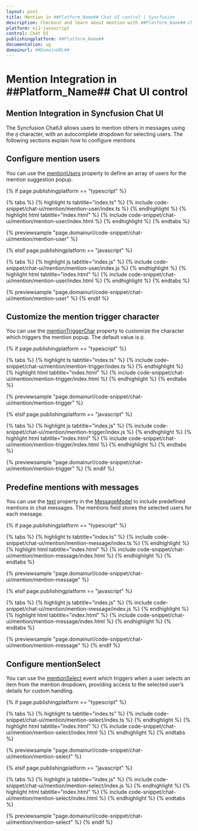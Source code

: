 ```yaml
---
layout: post
title: Mention in ##Platform_Name## Chat UI control | Syncfusion
description: Checkout and learn about mention with ##Platform_Name## Chat UI control of Syncfusion Essential JS 2 and more.
platform: ej2-javascript
control: Chat UI
publishingplatform: ##Platform_Name##
documentation: ug
domainurl: ##DomainURL##
---
```


# Mention Integration in ##Platform_Name## Chat UI control

## Mention Integration in Syncfusion Chat UI

The Syncfusion ChatUI allows users to mention others in messages using the `@` character, with an autocomplete dropdown for selecting users. The following sections explain how to configure mentions

## Configure mention users
You can use the [mentionUsers](../api/chat-ui/#mentionUsers/) property to define an array of users for the mention suggestion popup.

{% if page.publishingplatform == "typescript" %}

{% tabs %}
{% highlight ts tabtitle="index.ts" %}
{% include code-snippet/chat-ui/mention/mention-user/index.ts %}
{% endhighlight %}
{% highlight html tabtitle="index.html" %}
{% include code-snippet/chat-ui/mention/mention-user/index.html %}
{% endhighlight %}
{% endtabs %}
        
{% previewsample "page.domainurl/code-snippet/chat-ui/mention/mention-user" %}

{% elsif page.publishingplatform == "javascript" %}

{% tabs %}
{% highlight js tabtitle="index.js" %}
{% include code-snippet/chat-ui/mention/mention-user/index.js %}
{% endhighlight %}
{% highlight html tabtitle="index.html" %}
{% include code-snippet/chat-ui/mention/mention-user/index.html %}
{% endhighlight %}
{% endtabs %}

{% previewsample "page.domainurl/code-snippet/chat-ui/mention/mention-user" %}
{% endif %}

## Customize the mention trigger character

You can use the [mentionTriggerChar](../api/chat-ui/#mentionTriggerChar/) property to customize the character which triggers the mention popup. The default value is `@`.

{% if page.publishingplatform == "typescript" %}

{% tabs %}
{% highlight ts tabtitle="index.ts" %}
{% include code-snippet/chat-ui/mention/mention-trigger/index.ts %}
{% endhighlight %}
{% highlight html tabtitle="index.html" %}
{% include code-snippet/chat-ui/mention/mention-trigger/index.html %}
{% endhighlight %}
{% endtabs %}
        
{% previewsample "page.domainurl/code-snippet/chat-ui/mention/mention-trigger" %}

{% elsif page.publishingplatform == "javascript" %}

{% tabs %}
{% highlight js tabtitle="index.js" %}
{% include code-snippet/chat-ui/mention/mention-trigger/index.js %}
{% endhighlight %}
{% highlight html tabtitle="index.html" %}
{% include code-snippet/chat-ui/mention/mention-trigger/index.html %}
{% endhighlight %}
{% endtabs %}

{% previewsample "page.domainurl/code-snippet/chat-ui/mention/mention-trigger" %}
{% endif %}

## Predefine mentions with messages

You can use the [text](../api/chat-ui/messageModel/#text) property in the [MessageModel](../api/chat-ui/messageModel/) to include predefined mentions in chat messages. The mentions field stores the selected users for each message.

{% if page.publishingplatform == "typescript" %}

{% tabs %}
{% highlight ts tabtitle="index.ts" %}
{% include code-snippet/chat-ui/mention/mention-message/index.ts %}
{% endhighlight %}
{% highlight html tabtitle="index.html" %}
{% include code-snippet/chat-ui/mention/mention-message/index.html %}
{% endhighlight %}
{% endtabs %}
        
{% previewsample "page.domainurl/code-snippet/chat-ui/mention/mention-message" %}

{% elsif page.publishingplatform == "javascript" %}

{% tabs %}
{% highlight js tabtitle="index.js" %}
{% include code-snippet/chat-ui/mention/mention-message/index.js %}
{% endhighlight %}
{% highlight html tabtitle="index.html" %}
{% include code-snippet/chat-ui/mention/mention-message/index.html %}
{% endhighlight %}
{% endtabs %}

{% previewsample "page.domainurl/code-snippet/chat-ui/mention/mention-message" %}
{% endif %}

## Configure mentionSelect

You can use the [mentionSelect](../api/chat-ui/messageModel/#mentionSelect/) event which triggers when a user selects an item from the mention dropdown, providing access to the selected user’s details for custom handling.

{% if page.publishingplatform == "typescript" %}

{% tabs %}
{% highlight ts tabtitle="index.ts" %}
{% include code-snippet/chat-ui/mention/mention-select/index.ts %}
{% endhighlight %}
{% highlight html tabtitle="index.html" %}
{% include code-snippet/chat-ui/mention/mention-select/index.html %}
{% endhighlight %}
{% endtabs %}
        
{% previewsample "page.domainurl/code-snippet/chat-ui/mention/mention-select" %}

{% elsif page.publishingplatform == "javascript" %}

{% tabs %}
{% highlight js tabtitle="index.js" %}
{% include code-snippet/chat-ui/mention/mention-select/index.js %}
{% endhighlight %}
{% highlight html tabtitle="index.html" %}
{% include code-snippet/chat-ui/mention/mention-select/index.html %}
{% endhighlight %}
{% endtabs %}

{% previewsample "page.domainurl/code-snippet/chat-ui/mention/mention-select" %}
{% endif %}